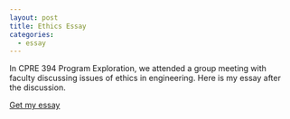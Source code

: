 ```yaml
---
layout: post
title: Ethics Essay
categories:
  - essay
---
```


In CPRE 394 Program Exploration, we attended a group meeting with faculty discussing issues of ethics in engineering. Here is my essay after the discussion.

<a target="_blank" href="{{ site.url }}{{site.baseurl}}/public/assets/ethics-essay.pdf">Get my essay</a>
